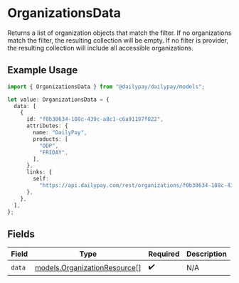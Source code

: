# OrganizationsData

Returns a list of organization objects that match the filter. If no organizations match the filter, the resulting collection will be empty. If no filter is provider, the resulting collection will include all accessible organizations.

## Example Usage

```typescript
import { OrganizationsData } from "@dailypay/dailypay/models";

let value: OrganizationsData = {
  data: [
    {
      id: "f0b30634-108c-439c-a8c1-c6a91197f022",
      attributes: {
        name: "DailyPay",
        products: [
          "ODP",
          "FRIDAY",
        ],
      },
      links: {
        self:
          "https://api.dailypay.com/rest/organizations/f0b30634-108c-439c-a8c1-c6a91197f022",
      },
    },
  ],
};
```

## Fields

| Field                                                              | Type                                                               | Required                                                           | Description                                                        |
| ------------------------------------------------------------------ | ------------------------------------------------------------------ | ------------------------------------------------------------------ | ------------------------------------------------------------------ |
| `data`                                                             | [models.OrganizationResource](../models/organizationresource.md)[] | :heavy_check_mark:                                                 | N/A                                                                |